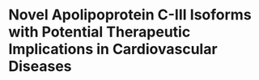 # Novel Apolipoprotein C-III Isoforms with Potential Therapeutic Implications in Cardiovascular Diseases
